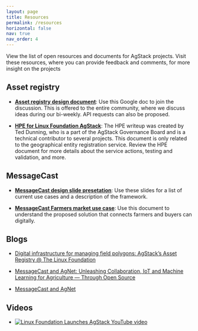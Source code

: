```yaml
---
layout: page
title: Resources
permalink: /resources
horizontal: false
nav: true
nav_order: 4
---
```


View the list of open resources and documents for AgStack projects. Visit these resources, where you can provide feedback and comments, for more insight on the projects

## Asset registry

- [**Asset registry design document**](https://docs.google.com/document/d/1ZNY-n91vlhFJ3-ujkp_BrRB_l4T1nytiSyV2x9VMejA/edit): Use this Google doc to join the discussion. This is offered to the entire community, where we discuss ideas during our bi-weekly. API requests can also be proposed.

- [**HPE for Linux Foundation AgStack**](https://docs.google.com/document/d/1s07H7NU0Ti26PuigBOAefAi0cGJ56YHvbOG2nFpvS9k/edit): The HPE writeup was created by Ted Dunning, who is a part of the AgStack Governance Board and is a technical contributor to several projects. This document is only related to the geographical entity registration service. Review the HPE document for more details about the service actions, testing and validation, and more.


## MessageCast

- [**MessageCast design slide presetation**](https://docs.google.com/presentation/d/1a2wYvUmKNTcr_7hUTxlN5MccyH22jlBAvfmpCYtA--4/edit#slide=id.p2): Use these slides for a list of current use cases and a description of the framework.

- [**MessageCast Farmers market use case**](https://docs.google.com/document/d/13sEcq4qhIFftUVR3JqoAkyntLyTNOruf-w4V2exDOIM/edit): Use this document to understand the proposed solution that connects farmers and buyers can digitally. 

## Blogs

- [Digital infrastructure for managing field polygons: AgStack’s Asset Registry @ The Linux Foundation](https://medium.com/@sumer.johal_80128/digital-infrastructure-for-managing-field-polygons-agstacks-asset-registry-the-linux-foundation-e46c5e754cac)

- [MessageCast and AgNet: Unleashing Collaboration, IoT and Machine Learning for Agriculture — Through Open Source](https://docs.google.com/document/d/1o-mf_VQddPSoW5H5jTTYpDdpJE1mS6RyyLYW6ASZ7bA/edit#heading=h.yv08vn4q249n)

- [MessageCast and AgNet](https://medium.com/@mjackson08/messagecast-and-agnet-c662079f0410)

## Videos

- [![Linux Foundation Launches AgStack YouTube video](../assets/img/youtube_image.png)](https://www.youtube.com/watch?v=C_TO86dGjXg "Linux Foundation Launches AgStack")
